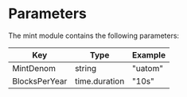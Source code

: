 <!--
order: 4
-->

# Parameters

The mint module contains the following parameters:

| Key                 | Type          | Example |
|---------------------|---------------|---------|
| MintDenom           | string        | "uatom" |
| BlocksPerYear       | time.duration | "10s"   |
